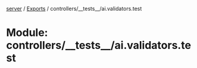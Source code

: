 [server](../README.md) / [Exports](../modules.md) / controllers/\_\_tests\_\_/ai.validators.test

# Module: controllers/\_\_tests\_\_/ai.validators.test
